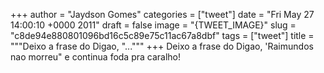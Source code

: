 
+++
author = "Jaydson Gomes"
categories = ["tweet"]
date = "Fri May 27 14:00:10 +0000 2011"
draft = false
image = "{TWEET_IMAGE}"
slug = "c8de94e880801096bd16c5c89e75c11ac67a8dbf"
tags = ["tweet"]
title = """Deixo a frase do Digao, "..."""
+++
Deixo a frase do Digao, 'Raimundos nao morreu" e continua foda pra caralho!
